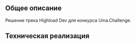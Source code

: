 ## Общее описание
Решение трека Highload Dev для конкурса Uma.Challenge.

## Техническая реализация
